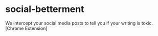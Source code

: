 # social-betterment
We intercept your social media posts to tell you if your writing is toxic. [Chrome Extension]
